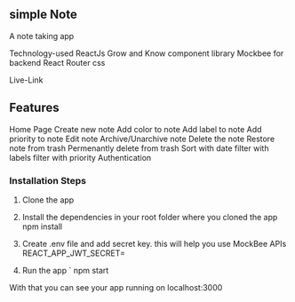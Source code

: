 ## simple Note
A note taking app

Technology-used
ReactJs
Grow and Know component library
Mockbee for backend
React Router
css

Live-Link

## Features
Home Page
Create new note
Add color to note
Add label to note
Add priority to note
Edit note
Archive/Unarchive note
Delete the note
Restore note from trash
Permenantly delete from trash
Sort with date
filter with labels
filter with priority
Authentication

### Installation Steps

1. Clone the app

2. Install the dependencies in your root folder where you cloned the app
npm install

3. Create .env file and add secret key. this will help you use MockBee APIs
REACT_APP_JWT_SECRET=<your-jwt-secret>

4. Run the app
` npm start

With that you can see your app running on localhost:3000